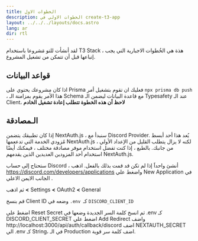 ```yaml
---
title: الخطوات الاول
description: الخطوات الاولي في create-t3-app
layout: ../../../layouts/docs.astro
lang: ar
dir: rtl
---
```


لقد أنشأت للتو مَشروعا باستخدام T3 Stack ، هذة هي الخُطوات الاجبارية التي يجب إتباعها قبل أن تتمكن من تشغيل المشروع.

## قواعد البيانات

اذا كان مشروعك يحتوي على Prisma فعليك ان تقوم بتشغيل أمر `npx prisma db push` ، هذا الأمر يقوم بمزامنة الـ Schema مع قاعدة البيانات ليضمن الـ Typesafety عند الـ Client، **لاحظ أن هذه الخطوة تتطلب إعادة تشغيل الخادم**

## الـمصادقة

إذا كان تطبيقك يتضمن NextAuth.js ، سنبدأ مع Discord Provider. يُعد هذا أحد أبسط مُزودي الخدمة التي تدععمها NextAuth.js ، لكنه لا يزال يتطلب القليل من الإعداد الأولي من جانبك.
بالطبع ، إذا كنت تفضل استخدام موفر مصادقة مختلف ، فيمكنك أيضًا استخدام أحد المزودين العديدين الذين يقدمهم NextAuth.js.

ستحتاج إلى حساب Discord ، أنشئ واحداََ إذا لم تكن قد قمت بذلك بالفعل.
اذهب https://discord.com/developers/applications واضغط علي New Application في الجانب الايمن الاعلي .

ثم اذهب **<** Settings **<** OAuth2 **<** General

قم بنسخ Client ID وضعه في `.env `كـ `DISCORD_CLIENT_ID`

اضغط علي Reset Secret ثم انسخ كلمة السر الجديدة وضعها في .env كـ DISCORD_CLIENT_SECRET
اضغط علي Add Redirect واضف http://localhost:3000/api/auth/callback/discord
اضف NEXTAUTH_SECRET الي .env كـ String، في الـ Production اضف كلمة سر قوية.
